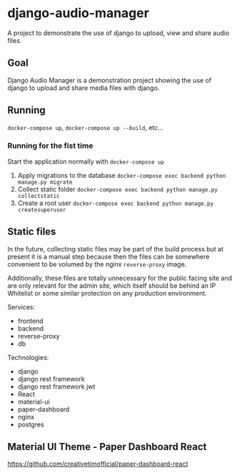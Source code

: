 # django-audio-manager

A project to demonstrate the use of django to upload, view and share audio files.

## Goal

Django Audio Manager is a demonstration project showing the use of django to upload and share media files with django.

## Running

`docker-compose up`, `docker-compose up --build`, etc...

### Running for the fist time

Start the application normally with `docker-compose up`

1. Apply migrations to the database
   `docker-compose exec backend python manage.py migrate`
2. Collect static folder
   `docker-compose exec backend python manage.py collectstatic`
3. Create a root user
   `docker-compose exec backend python manage.py createsuperuser`

## Static files

In the future, collecting static files may be part of the build process
but at present it is a manual step because then the files can be somewhere
convenient to be volumed by the nginx `reverse-proxy` image.

Additionally, these files are totally unnecessary for the public facing site
and are only relevant for the admin site, which itself should be behind an IP
Whitelist or some similar protection on any production environment.

Services:

- frontend
- backend
- reverse-proxy
- db

Technologies:

- django
- django rest framework
- django rest framework jwt
- React
- material-ui
- paper-dashboard
- nginx
- postgres

## Material UI Theme - Paper Dashboard React

https://github.com/creativetimofficial/paper-dashboard-react
